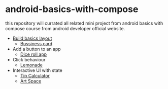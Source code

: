 # android-basics-with-compose
this repository will currated all related mini project from android basics with compose course from android developer official website.
* [Build basics layout](https://github.com/SeptAlfauzan/pratice-compose-basics)
  * [Bussiness card](https://github.com/SeptAlfauzan/bussiness-card)
* Add a button to an app
  * [Dice roll app](https://github.com/SeptAlfauzan/dice-roll)
* Click behaviour
  * [Lemonade](https://github.com/SeptAlfauzan/lemonade)
* Interactive UI with state
  * [Tip Calculator](https://github.com/SeptAlfauzan/calculate-tip)
  * [Art Space](https://github.com/SeptAlfauzan/art-space)
